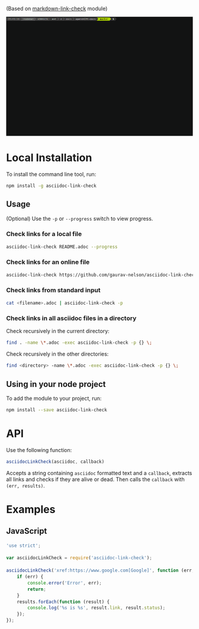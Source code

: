 (Based on [markdown-link-check](https://github.com/tcort/markdown-link-check) module)

<a href="https://asciinema.org/a/TsMPXxqz92aJIeYhUQTsxbpjn?autoplay=1"><img src="https://raw.githubusercontent.com/gaurav-nelson/asciidoc-link-check/master/scr-rec.gif"/></a>

Local Installation
==================

To install the command line tool, run:

``` bash
npm install -g asciidoc-link-check
```

Usage
-----

(Optional) Use the `-p` or `--progress` switch to view progress.

### Check links for a local file

``` bash
asciidoc-link-check README.adoc --progress
```

### Check links for an online file

``` bash
asciidoc-link-check https://github.com/gaurav-nelson/asciidoc-link-check/blob/master/README.adoc
```

### Check links from standard input

``` bash
cat <filename>.adoc | asciidoc-link-check -p
```

### Check links in all asciidoc files in a directory

Check recursively in the current directory:

``` bash
find . -name \*.adoc -exec asciidoc-link-check -p {} \;
```

Check recursively in the other directories:

``` bash
find <directory> -name \*.adoc -exec asciidoc-link-check -p {} \;
```

Using in your node project
--------------------------

To add the module to your project, run:

``` bash
npm install --save asciidoc-link-check
```

API
===

Use the following function:

``` javascript
asciidocLinkCheck(asciidoc, callback)
```

Accepts a string containing `asciidoc` formatted text and a `callback`, extracts all links and checks if they are alive or dead. Then calls the `callback` with `(err, results)`.

Examples
========

JavaScript
----------

``` javascript
'use strict';

var asciidocLinkCheck = require('asciidoc-link-check');

asciidocLinkCheck('xref:https://www.google.com[Google]', function (err, results) {
    if (err) {
        console.error('Error', err);
        return;
    }
    results.forEach(function (result) {
        console.log('%s is %s', result.link, result.status);
    });
});
```
